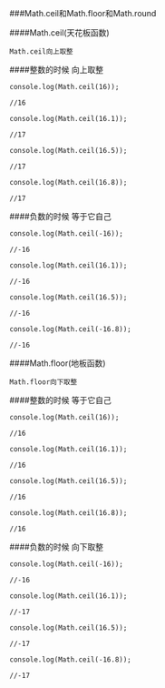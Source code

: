 ###Math.ceil和Math.floor和Math.round

####Math.ceil(天花板函数)

    Math.ceil向上取整
    
####整数的时候 向上取整
    
    

    console.log(Math.ceil(16));

    //16

    console.log(Math.ceil(16.1));

    //17

    console.log(Math.ceil(16.5));

    //17

    console.log(Math.ceil(16.8));

    //17


####负数的时候 等于它自己

    console.log(Math.ceil(-16));

    //-16

    console.log(Math.ceil(16.1));

    //-16

    console.log(Math.ceil(16.5));

    //-16

    console.log(Math.ceil(-16.8));

    //-16
    



####Math.floor(地板函数)

    Math.floor向下取整

    

####整数的时候 等于它自己

    

    

    console.log(Math.ceil(16));

    //16

    console.log(Math.ceil(16.1));

    //16

    console.log(Math.ceil(16.5));

    //16

    console.log(Math.ceil(16.8));

    //16

####负数的时候 向下取整

    console.log(Math.ceil(-16));

    //-16

    console.log(Math.ceil(16.1));

    //-17

    console.log(Math.ceil(16.5));

    //-17

    console.log(Math.ceil(-16.8));

    //-17



